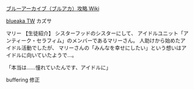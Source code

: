 
[ブルーアーカイブ（ブルアカ）攻略 Wiki](https://bluearchive.wikiru.jp/?%E2%98%853) 

[blueaka TW](https://forum.nexon.com/bluearchiveTW/main)
カズサ


マリー
【生徒紹介】
シスターフッドのシスターにして、
アイドルユニット「アンティーク・セラフィム」のメンバーであるマリーさん。
人助けから始めたアイドル活動でしたが、
マリーさんの「みんなを幸せにしたい」という想いはアイドルに向いていたようで…。

「本当は……憧れていたんです、アイドルに」           

buffering 修正